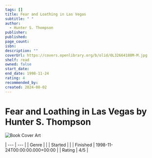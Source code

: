 ```yaml
---
tags: []
title: Fear and Loathing in Las Vegas
subtitle: " "
author:
  - Hunter S. Thompson
publisher: 
published: 
page_count: 
isbn: 
description: ""
coverUrl: https://covers.openlibrary.org/b/olid/OL32664180M-M.jpg
shelf: read
owned: false
start_date: 
end_date: 1998-11-24
rating: 4
recommended_by: 
created: 2024-08-02
---
```


# Fear and Loathing in Las Vegas by Hunter S. Thompson

![Book Cover Art](https://covers.openlibrary.org/b/olid/OL32664180M-M.jpg)


| --- | --- |
| Genre |  |
| Started |  |
| Finished | 1998-11-24T00:00:00.000+00:00 |
| Rating | 4/5 |


